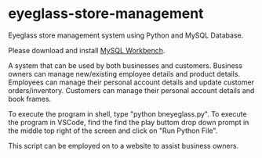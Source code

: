 # eyeglass-store-management
Eyeglass store management system using Python and MySQL Database.

Please download and install [MySQL Workbench](https://dev.mysql.com/downloads/workbench/).

A system that can be used by both businesses and customers.
Business owners can manage new/existing employee details and product details.
Employees can manage their personal account details and update customer orders/inventory.
Customers can manage their personal account details and book frames.

To execute the program in shell, type "python bneyeglass.py".
To execute the program in VSCode, find the find the play buttom drop down prompt in the middle top right of the screen and click on "Run Python File".

This script can be employed on to a website to assist business owners.
